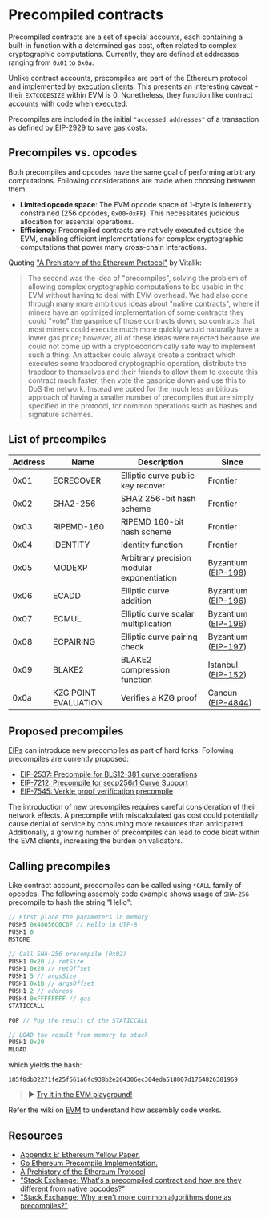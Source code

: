 # Precompiled contracts

Precompiled contracts are a set of special accounts, each containing a built-in function with a determined gas cost, often related to complex cryptographic computations. Currently, they are defined at addresses ranging from `0x01` to `0x0a`.

Unlike contract accounts, precompiles are part of the Ethereum protocol and implemented by [execution clients](/wiki/EL/el-clients.md). This presents an interesting caveat - their `EXTCODESIZE` within EVM is 0. Nonetheless, they function like contract accounts with code when executed.

Precompiles are included in the initial `"accessed_addresses"` of a transaction as defined by [EIP-2929](https://eips.ethereum.org/EIPS/eip-2929) to save gas costs.

## Precompiles vs. opcodes

Both precompiles and opcodes have the same goal of performing arbitrary computations. Following considerations are made when choosing between them:

- **Limited opcode space**: The EVM opcode space of 1-byte is inherently constrained (256 opcodes, `0x00`-`0xFF`). This necessitates judicious allocation for essential operations.
- **Efficiency**: Precompiled contracts are natively executed outside the EVM, enabling efficient implementations for complex cryptographic computations that power many cross-chain interactions.

Quoting ["A Prehistory of the Ethereum Protocol"](https://vitalik.eth.limo/general/2017/09/14/prehistory.html) by Vitalik:

> The second was the idea of "precompiles", solving the problem of allowing complex cryptographic computations to be usable in the EVM without having to deal with EVM overhead. We had also gone through many more ambitious ideas about "native contracts", where if miners have an optimized implementation of some contracts they could "vote" the gasprice of those contracts down, so contracts that most miners could execute much more quickly would naturally have a lower gas price; however, all of these ideas were rejected because we could not come up with a cryptoeconomically safe way to implement such a thing. An attacker could always create a contract which executes some trapdoored cryptographic operation, distribute the trapdoor to themselves and their friends to allow them to execute this contract much faster, then vote the gasprice down and use this to DoS the network. Instead we opted for the much less ambitious approach of having a smaller number of precompiles that are simply specified in the protocol, for common operations such as hashes and signature schemes.

## List of precompiles

| Address | Name                 | Description                                | Since                                                         |
| ------- | -------------------- | ------------------------------------------ | ------------------------------------------------------------- |
| 0x01    | ECRECOVER            | Elliptic curve public key recover          | Frontier                                                      |
| 0x02    | SHA2-256             | SHA2 256-bit hash scheme                   | Frontier                                                      |
| 0x03    | RIPEMD-160           | RIPEMD 160-bit hash scheme                 | Frontier                                                      |
| 0x04    | IDENTITY             | Identity function                          | Frontier                                                      |
| 0x05    | MODEXP               | Arbitrary precision modular exponentiation | Byzantium ([EIP-198](https://eips.ethereum.org/EIPS/eip-198)) |
| 0x06    | ECADD                | Elliptic curve addition                    | Byzantium ([EIP-196](https://eips.ethereum.org/EIPS/eip-196)) |
| 0x07    | ECMUL                | Elliptic curve scalar multiplication       | Byzantium ([EIP-196](https://eips.ethereum.org/EIPS/eip-196)) |
| 0x08    | ECPAIRING            | Elliptic curve pairing check               | Byzantium ([EIP-197](https://eips.ethereum.org/EIPS/eip-197)) |
| 0x09    | BLAKE2               | BLAKE2 compression function                | Istanbul ([EIP-152](https://eips.ethereum.org/EIPS/eip-152))  |
| 0x0a    | KZG POINT EVALUATION | Verifies a KZG proof                       | Cancun ([EIP-4844](https://eips.ethereum.org/EIPS/eip-4844))  |

## Proposed precompiles

[EIPs](https://eips.ethereum.org/) can introduce new precompiles as part of hard forks. Following precompiles are currently proposed:

- [EIP-2537: Precompile for BLS12-381 curve operations](https://eips.ethereum.org/EIPS/eip-2537)
- [EIP-7212: Precompile for secp256r1 Curve Support](https://eips.ethereum.org/EIPS/eip-7212)
- [EIP-7545: Verkle proof verification precompile](https://eips.ethereum.org/EIPS/eip-7545)

The introduction of new precompiles requires careful consideration of their network effects. A precompile with miscalculated gas cost could potentially cause denial of service by consuming more resources than anticipated. Additionally, a growing number of precompiles can lead to code bloat within the EVM clients, increasing the burden on validators.

## Calling precompiles

Like contract account, precompiles can be called using `*CALL` family of opcodes. The following assembly code example shows usage of `SHA-256` precompile to hash the string "Hello":

```js
// First place the parameters in memory
PUSH5 0x48656C6C6F // Hello in UTF-8
PUSH1 0
MSTORE

// Call SHA-256 precompile (0x02)
PUSH1 0x20 // retSize
PUSH1 0x20 // retOffset
PUSH1 5 // argsSize
PUSH1 0x1B // argsOffset
PUSH1 2 // address
PUSH4 0xFFFFFFFF // gas
STATICCALL

POP // Pop the result of the STATICCALL

// LOAD the result from memory to stack
PUSH1 0x20
MLOAD
```

which yields the hash:

```
185f8db32271fe25f561a6fc938b2e264306ec304eda518007d1764826381969
```

> ▶️ [Try it in the EVM playground!](https://www.evm.codes/playground?fork=cancun&unit=Wei&codeType=Mnemonic&code='~FirsKplaceqparameters%20inYZ5948656C6C6FjHello%20in%20UTF-8w0vMSTOREvv~Call%20SHA-256%20precompilJ%7BV02%7DNSizeNW5QSizewV1BQW2jaddressZ49FFFFFFFFjgasvbPOPjPop_ofqb~LOAD_fromYGo%20stackXvMLOAD'~%2F%2F%20wZ1%20v%5CnqGhJj%20~bSTATICCALLvv_qresulKZvPUSHY%20memoryXwV20WOffsetwV0xQjargsNXjretKt%20Je%20G%20t9%20V%019GJKNQVWXYZ_bjqvw~_)

Refer the wiki on [EVM](/wiki/EL/evm.md) to understand how assembly code works.

## Resources

- [Appendix E: Ethereum Yellow Paper.](https://ethereum.github.io/yellowpaper/paper.pdf)
- [Go Ethereum Precompile Implementation.](https://github.com/ethereum/go-ethereum/blob/master/core/vm/contracts.go)
- [A Prehistory of the Ethereum Protocol](https://vitalik.eth.limo/general/2017/09/14/prehistory.html)
- ["Stack Exchange: What's a precompiled contract and how are they different from native opcodes?"](https://ethereum.stackexchange.com/questions/440/whats-a-precompiled-contract-and-how-are-they-different-from-native-opcodes)
- ["Stack Exchange: Why aren't more common algorithms done as precompiles?"](https://ethereum.stackexchange.com/questions/155787/why-arent-more-common-algorithms-done-as-precompiles)
